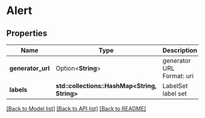 # Alert

## Properties

Name | Type | Description | Notes
------------ | ------------- | ------------- | -------------
**generator_url** | Option<**String**> | generator URL Format: uri | [optional]
**labels** | **std::collections::HashMap<String, String>** | LabelSet label set | 

[[Back to Model list]](../README.md#documentation-for-models) [[Back to API list]](../README.md#documentation-for-api-endpoints) [[Back to README]](../README.md)


